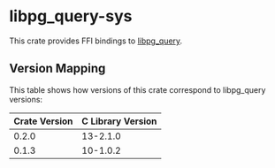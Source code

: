 # libpg_query-sys

This crate provides FFI bindings to
[libpg_query](https://github.com/pganalyze/libpg_query).

## Version Mapping

This table shows how versions of this crate correspond to libpg_query
versions:

| Crate Version | C Library Version |
|---------------|-------------------|
| 0.2.0         | 13-2.1.0          |
| 0.1.3         | 10-1.0.2          |
